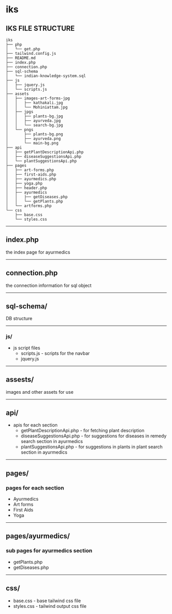 # iks

## IKS FILE STRUCTURE
```
iks
├── php
│   └── get.php
├── tailwind.config.js
├── README.md
├── index.php
├── connection.php
├── sql-schema
│   └── indian-knowledge-system.sql
├── js
│   ├── jquery.js
│   └── scripts.js
├── assets
│   ├── images-art-forms-jpg
│   │   ├── kathakali.jpg
│   │   └── Mohiniattam.jpg
│   ├── jpgs
│   │   ├── plants-bg.jpg
│   │   ├── ayurveda.jpg
│   │   └── search-bg.jpg
│   └── pngs
│       ├── plants-bg.png
│       ├── ayurveda.png
│       └── main-bg.png
├── api
│   ├── getPlantDescriptionApi.php
│   ├── diseaseSuggestionsApi.php
│   └── plantSuggestionsApi.php
├── pages
│   ├── art-forms.php
│   ├── first-aids.php
│   ├── ayurmedics.php
│   ├── yoga.php
│   ├── header.php
│   ├── ayurmedics
│   │   ├── getDiseases.php
│   │   └── getPlants.php
│   └── artforms.php
└── css
    ├── base.css
    └── styles.css

```

---

## index.php

the index page for ayurmedics

--- 

## connection.php

the connection information for sql object

--- 

## sql-schema/ 

DB structure

---

### js/

- js script files
    - scripts.js - scripts for the navbar
    - jquery.js 

--- 

## assests/

images and other assets for use

---

## api/
 
   - apis for each section
       - getPlantDescriptionApi.php - for fetching plant description 
       - diseaseSuggestionsApi.php - for suggestions for diseases in remedy search section in ayurmedics
       - plantSuggestionsApi.php  - for suggestions in plants in plant search section in ayurmedics

---

## pages/

### pages for each section
- Ayurmedics
- Art forms
- First Aids
- Yoga

---

## pages/ayurmedics/

### sub pages for ayurmedics section
- getPlants.php
- getDiseases.php

---

## css/

- base.css - base tailwind css file
- styles.css - tailwind output css file

